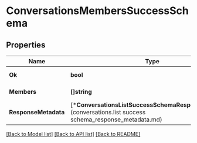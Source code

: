 # ConversationsMembersSuccessSchema

## Properties
Name | Type | Description | Notes
------------ | ------------- | ------------- | -------------
**Ok** | **bool** |  | [default to null]
**Members** | **[]string** |  | [default to null]
**ResponseMetadata** | [***ConversationsListSuccessSchemaResponseMetadata**](conversations.list success schema_response_metadata.md) |  | [default to null]

[[Back to Model list]](../README.md#documentation-for-models) [[Back to API list]](../README.md#documentation-for-api-endpoints) [[Back to README]](../README.md)


